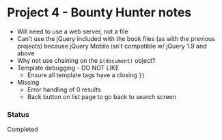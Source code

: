 # Project 4 - Bounty Hunter notes

- Will need to use a web server, not a file
- Can't use the jQuery included with the book files (as with the previous projects) because jQuery Mobile isn't compatible w/ jQuery 1.9 and above
- Why not use chaining on the `$(document)` object?
- Template debugging - DO NOT LIKE
	- Ensure all template tags have a closing `}}`
- Missing
	- Error handling of 0 results
	- Back button on list page to go back to search screen

### Status
Completed
